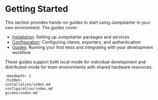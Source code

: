 # Getting Started

This section provides hands-on guides to start using Jumpstarter in your own
environment. The guides cover:

- [Installation](installation/index.md): Setting up Jumpstarter packages and
  services
- [Configuration](configuration/index.md): Configuring clients, exporters, and
  authentication
- [Guides](guides/index.md): Running your first tests and integrating with your
  development workflow

These guides support both local-mode for individual development and
distributed-mode for team environments with shared hardware resources.

```{toctree}
:maxdepth: 1
:hidden:
installation/index.md
configuration/index.md
guides/index.md
```
